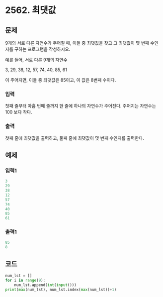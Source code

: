 # 2562. 최댓값

## 문제

9개의 서로 다른 자연수가 주어질 때, 이들 중 최댓값을 찾고 그 최댓값이 몇 번째 수인지를 구하는 프로그램을 작성하시오.

예를 들어, 서로 다른 9개의 자연수

3, 29, 38, 12, 57, 74, 40, 85, 61

이 주어지면, 이들 중 최댓값은 85이고, 이 값은 8번째 수이다.



### 입력

첫째 줄부터 아홉 번째 줄까지 한 줄에 하나의 자연수가 주어진다. 주어지는 자연수는 100 보다 작다.



### 출력

첫째 줄에 최댓값을 출력하고, 둘째 줄에 최댓값이 몇 번째 수인지를 출력한다.



## 예제

### 입력1

```python
3
29
38
12
57
74
40
85
61
```

### 출력1

```python
85
8
```





## 코드

```python
num_lst = []
for i in range(9):
    num_lst.append(int(input()))
print(max(num_lst), num_lst.index(max(num_lst))+1)
```
